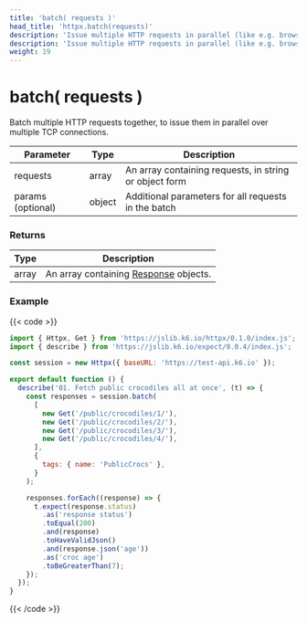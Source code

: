 ```yaml
---
title: 'batch( requests )'
head_title: 'httpx.batch(requests)'
description: 'Issue multiple HTTP requests in parallel (like e.g. browsers tend to do).'
description: 'Issue multiple HTTP requests in parallel (like e.g. browsers tend to do).'
weight: 19
---
```


# batch( requests )

Batch multiple HTTP requests together, to issue them in parallel over multiple TCP connections.

| Parameter         | Type   | Description                                            |
| ----------------- | ------ | ------------------------------------------------------ |
| requests          | array  | An array containing requests, in string or object form |
| params (optional) | object | Additional parameters for all requests in the batch    |

### Returns

| Type  | Description                                                                                                       |
| ----- | ----------------------------------------------------------------------------------------------------------------- |
| array | An array containing [Response](https://grafana.com/docs/k6/<K6_VERSION>/javascript-api/k6-http/response) objects. |

### Example

{{< code >}}

```javascript
import { Httpx, Get } from 'https://jslib.k6.io/httpx/0.1.0/index.js';
import { describe } from 'https://jslib.k6.io/expect/0.0.4/index.js';

const session = new Httpx({ baseURL: 'https://test-api.k6.io' });

export default function () {
  describe('01. Fetch public crocodiles all at once', (t) => {
    const responses = session.batch(
      [
        new Get('/public/crocodiles/1/'),
        new Get('/public/crocodiles/2/'),
        new Get('/public/crocodiles/3/'),
        new Get('/public/crocodiles/4/'),
      ],
      {
        tags: { name: 'PublicCrocs' },
      }
    );

    responses.forEach((response) => {
      t.expect(response.status)
        .as('response status')
        .toEqual(200)
        .and(response)
        .toHaveValidJson()
        .and(response.json('age'))
        .as('croc age')
        .toBeGreaterThan(7);
    });
  });
}
```

{{< /code >}}
